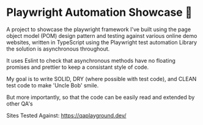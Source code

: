 # Playwright Automation Showcase  🚀
A project to showcase the playwright framework I've built using the page object model (POM) design pattern and testing against various online demo websites, written in TypeScript using the Playwright test automation Library the solution is asynchronous throughout. 

It uses Eslint to check that asynchronous methods have no floating promises and prettier to keep a consistant style of code.

My goal is to write SOLID, DRY (where possible with test code), and CLEAN test code to make 'Uncle Bob' smile. 

But more importantly, so that the code can be easily read and extended by other QA's 

Sites Tested Against:
https://qaplayground.dev/

